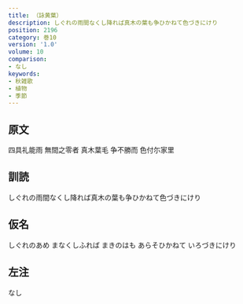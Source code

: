 ```yaml
---
title: （詠黄葉）
description: しぐれの雨間なくし降れば真木の葉も争ひかねて色づきにけり
position: 2196
category: 巻10
version: '1.0'
volume: 10
comparison:
- なし
keywords:
- 秋雑歌
- 植物
- 季節
---
```


## 原文

四具礼能雨 無間之零者 真木葉毛 争不勝而 色付尓家里

## 訓読

しぐれの雨間なくし降れば真木の葉も争ひかねて色づきにけり

## 仮名

しぐれのあめ まなくしふれば まきのはも あらそひかねて いろづきにけり

## 左注

なし
